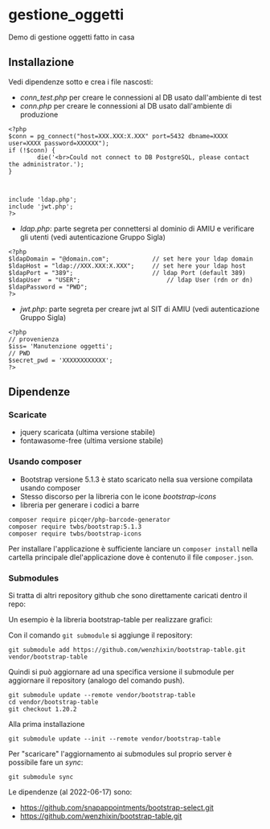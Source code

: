 # gestione_oggetti

Demo di gestione oggetti fatto in casa

## Installazione

Vedi dipendenze sotto e crea i file nascosti:

- *conn_test.php*  per creare le connessioni al DB usato dall'ambiente di test
- *conn.php* per creare le connessioni al DB usato dall'ambiente di produzione

```
<?php 
$conn = pg_connect("host=XXX.XXX:X.XXX" port=5432 dbname=XXXX user=XXXX password=XXXXXX");
if (!$conn) {
        die('<br>Could not connect to DB PostgreSQL, please contact the administrator.');
}



include 'ldap.php';
include 'jwt.php';
?>
```

- *ldap.php*: parte segreta per connettersi al dominio di AMIU e verificare gli utenti (vedi autenticazione Gruppo Sigla)

```
<?php
$ldapDomain = "@domain.com"; 			// set here your ldap domain
$ldapHost = "ldap://XXX.XXX:X.XXX"; 	// set here your ldap host
$ldapPort = "389"; 						// ldap Port (default 389)
$ldapUser  = "USER"; 						// ldap User (rdn or dn)
$ldapPassword = "PWD";
?>
```

- *jwt.php*: parte segreta per creare jwt al SIT di AMIU (vedi autenticazione Gruppo Sigla)

```
<?php
// provenienza
$iss= 'Manutenzione oggetti';
// PWD
$secret_pwd = 'XXXXXXXXXXXX';
?>
```

## Dipendenze

### Scaricate

- jquery scaricata (ultima versione stabile)
- fontawasome-free (ultima versione stabile)

### Usando composer

- Bootstrap versione 5.1.3 è stato scaricato nella sua versione compilata usando composer
- Stesso discorso per la libreria con le icone *bootstrap-icons*
- libreria per generare i codici a barre

```
composer require picqer/php-barcode-generator
composer require twbs/bootstrap:5.1.3 
composer require twbs/bootstrap-icons
```

Per installare l'applicazione è sufficiente lanciare un `composer install` nella cartella principale dlel'applicazione dove è contenuto il file `composer.json`.

### Submodules

Si tratta di altri repository github che sono direttamente caricati dentro il repo:

Un esempio è la libreria bootstrap-table per realizzare grafici:

Con il comando ``git submodule``  si aggiunge il repository:

```
git submodule add https://github.com/wenzhixin/bootstrap-table.git vendor/bootstrap-table
```

Quindi si può aggiornare ad una specifica versione il submodule per aggiornare il repository (analogo del comando push).

```
git submodule update --remote vendor/bootstrap-table
cd vendor/bootstrap-table 
git checkout 1.20.2
```

Alla prima installazione 

```
git submodule update --init --remote vendor/bootstrap-table
```

Per "scaricare" l'aggiornamento ai submodules sul proprio server è possibile fare un *sync*:

```
git submodule sync
```

Le dipendenze (al 2022-06-17) sono:

* https://github.com/snapappointments/bootstrap-select.git
* https://github.com/wenzhixin/bootstrap-table.git
